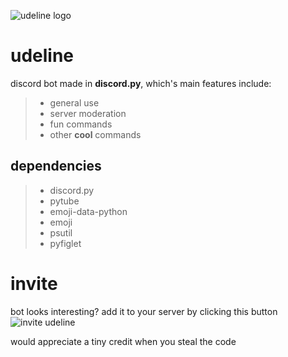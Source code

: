 ![udeline logo](https://cdn.discordapp.com/emojis/937436511899627620.png "udeline logo")

# udeline

discord bot made in **discord.py**, which's main features include:
> - general use
> - server moderation
> - fun commands
> - other **cool** commands
## dependencies
> - discord.py
> - pytube
> - emoji-data-python
> - emoji
> - psutil
> - pyfiglet

# invite
bot looks interesting? add it to your server by clicking this button
![invite udeline](https://pcstrike.com/wp-content/uploads/2021/05/How-To-Invite-People-To-Discord.png "udeline logo")



would appreciate a tiny credit when you steal the code

